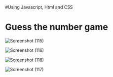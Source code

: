 #Using Javascript, Html and CSS
# Guess the number game


![Screenshot (115)](https://user-images.githubusercontent.com/47625626/62529241-f3433400-b846-11e9-8859-de007fcf4c81.png)

![Screenshot (116)](https://user-images.githubusercontent.com/47625626/62529254-fa6a4200-b846-11e9-81a3-095ff9111031.png)

![Screenshot (118)](https://user-images.githubusercontent.com/47625626/62529267-fe965f80-b846-11e9-9599-2bfe76d0f491.png)

![Screenshot (117)](https://user-images.githubusercontent.com/47625626/62529288-06ee9a80-b847-11e9-9cc0-27341254e99e.png)

